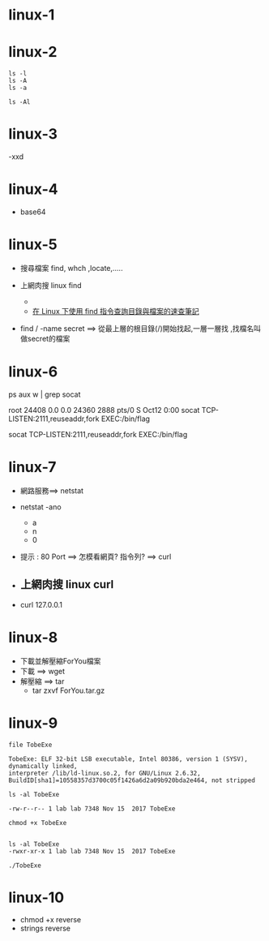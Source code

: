 # 


# linux-1

# linux-2
```
ls -l
ls -A
ls -a

ls -Al
```
# linux-3

-xxd


# linux-4

- base64


# linux-5

- 搜尋檔案  find, whch ,locate,.....
- 上網肉搜  linux find
  - [](https://blog.gtwang.org/linux/unix-linux-find-command-examples/)
  - [在 Linux 下使用 find 指令查詢目錄與檔案的速查筆記](https://blog.miniasp.com/post/2010/08/27/Linux-find-command-tips-and-notice) 

- find / -name secret  ==> 從最上層的根目錄(/)開始找起,一層一層找 ,找檔名叫做secret的檔案

# linux-6


ps aux w | grep socat


root       24408  0.0  0.0  24360  2888 pts/0    S    Oct12   0:00 socat TCP-LISTEN:2111,reuseaddr,fork EXEC:/bin/flag


socat  TCP-LISTEN:2111,reuseaddr,fork EXEC:/bin/flag


# linux-7

- 網路服務==>  netstat
 
- netstat -ano
  - a
  - n
  - 0

- 提示 : 80 Port  ==> 怎模看網頁? 指令列? ==> curl
- 上網肉搜  linux curl
  - 
 
- curl 127.0.0.1

# linux-8

- 下載並解壓縮ForYou檔案
- 下載 ==> wget
- 解壓縮 ==> tar
  - tar zxvf ForYou.tar.gz


# linux-9
```
file TobeExe

TobeExe: ELF 32-bit LSB executable, Intel 80386, version 1 (SYSV), dynamically linked, 
interpreter /lib/ld-linux.so.2, for GNU/Linux 2.6.32, BuildID[sha1]=10558357d3700c05f1426a6d2a09b920bda2e464, not stripped
```

```
ls -al TobeExe

-rw-r--r-- 1 lab lab 7348 Nov 15  2017 TobeExe
```

```
chmod +x TobeExe


ls -al TobeExe
-rwxr-xr-x 1 lab lab 7348 Nov 15  2017 TobeExe
```

```
./TobeExe
```
# linux-10


- chmod +x reverse
- strings reverse

